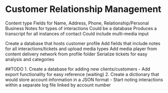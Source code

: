 # Customer Relationship Management
Content type
Fields for Name, Address, Phone, Relationship/Personal Business
Notes for types of interactions
Could be a database
Produces a transcript for all instances of contact
Could include multi-media input

Create a database that hosts customer profile
Add fields that include notes for all interactions/tickets and upload media types
Add media player from content delivery network from profile folder
Serialize tickets for easy analysis and categories

##TODO
    1. Create a database for adding new clients/customers
	    - Add export functionality for easy reference (waiting)
    2. Create a dictionary that would store account information in a JSON format
        - Start noting interactions within a separate log file linked by account number
        